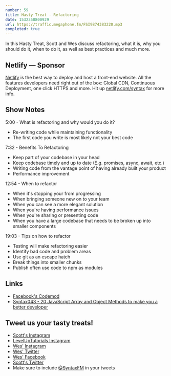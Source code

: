 ```yaml
---
number: 59
title: Hasty Treat - Refactoring
date: 1532350800929
url: https://traffic.megaphone.fm/FSI9874383220.mp3
completed: true
---
```


In this Hasty Treat, Scott and Wes discuss refactoring, what it is, why you should do it, when to do it, as well as best practices and much more.

## Netlify — Sponsor

[Netlify](https://netlify.com/syntax) is the best way to deploy and host a front-end website. All the features developers need right out of the box: Global CDN, Continuous Deployment, one click HTTPS and more. Hit up [netlify.com/syntax](https://netlify.com/syntax) for more info.

## Show Notes

5:00 - What is refactoring and why would you do it?

* Re-writing code while maintaining functionality
* The first code you write is most likely not your best code

7:32 - Benefits To Refactoring

* Keep part of your codebase in your head
* Keep codebase timely and up to date (E.g. promises, async, await, etc.)
* Writing code from the vantage point of having already built your product
* Performance improvement

12:54 - When to refactor

* When it's stopping your from progressing
* When bringing someone new on to your team
* When you can see a more elegant solution
* When you're having performance issues
* When you're sharing or presenting code
* When you have a large codebase that needs to be broken up into smaller components

19:03 - Tips on how to refactor

* Testing will make refactoring easier
* Identify bad code and problem areas
* Use git as an escape hatch
* Break things into smaller chunks
* Publish often use code to npm as modules

## Links
* [Facebook's Codemod](https://github.com/facebook/codemod)
* [Syntax043 - 20 JavaScript Array and Object Methods to make you a better developer](https://syntax.fm/show/043/20-javascript-array-and-object-methods-to-make-you-a-better-developer)

## Tweet us your tasty treats!

* [Scott's Instagram](https://www.instagram.com/stolinski/)
* [LevelUpTutorials Instagram](https://www.instagram.com/LevelUpTutorials/)
* [Wes' Instagram](https://www.instagram.com/wesbos/)
* [Wes' Twitter](https://twitter.com/wesbos)
* [Wes' Facebook](https://www.facebook.com/wesbos.developer)
* [Scott's Twitter](https://twitter.com/stolinski)
* Make sure to include [@SyntaxFM](https://twitter.com/SyntaxFM) in your tweets
